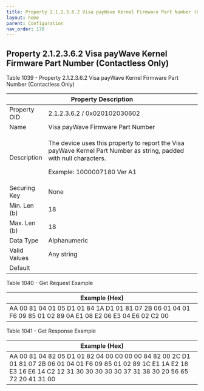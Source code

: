 ```yaml
---
title: Property 2.1.2.3.6.2 Visa payWave Kernel Firmware Part Number (Contactless Only)
layout: home
parent: Configuration
nav_order: 170
---
```


## Property 2.1.2.3.6.2 Visa payWave Kernel Firmware Part Number (Contactless Only)

Table 1039 - Property 2.1.2.3.6.2 Visa payWave Kernel Firmware Part
Number (Contactless Only)

<table>
<colgroup>
<col style="width: 14%" />
<col style="width: 85%" />
</colgroup>
<thead>
<tr>
<th colspan="2">Property Description</th>
</tr>
</thead>
<tbody>
<tr>
<td>Property OID</td>
<td>2.1.2.3.6.2 / 0x020102030602</td>
</tr>
<tr>
<td>Name</td>
<td>Visa payWave Firmware Part Number</td>
</tr>
<tr>
<td>Description</td>
<td><p>The device uses this property to report the Visa payWave Kernel
Part Number as string, padded with null characters.</p>
<p>Example: 1000007180 Ver A1</p></td>
</tr>
<tr>
<td>Securing Key</td>
<td>None</td>
</tr>
<tr>
<td>Min. Len (b)</td>
<td>18</td>
</tr>
<tr>
<td>Max. Len (b)</td>
<td>18</td>
</tr>
<tr>
<td>Data Type</td>
<td>Alphanumeric</td>
</tr>
<tr>
<td>Valid Values</td>
<td>Any string</td>
</tr>
<tr>
<td>Default</td>
<td></td>
</tr>
</tbody>
</table>

Table 1040 - Get Request Example

| Example (Hex) |
|----|
| AA 00 81 04 01 05 D1 01 84 1A D1 01 81 07 2B 06 01 04 01 F6 09 85 01 02 89 0A E1 08 E2 06 E3 04 E6 02 C2 00 |

Table 1041 - Get Response Example

| Example (Hex) |
|----|
| AA 00 81 04 82 05 D1 01 82 04 00 00 00 00 84 82 00 2C D1 01 81 07 2B 06 01 04 01 F6 09 85 01 02 89 1C E1 1A E2 18 E3 16 E6 14 C2 12 31 30 30 30 30 30 37 31 38 30 20 56 65 72 20 41 31 00 |

##
